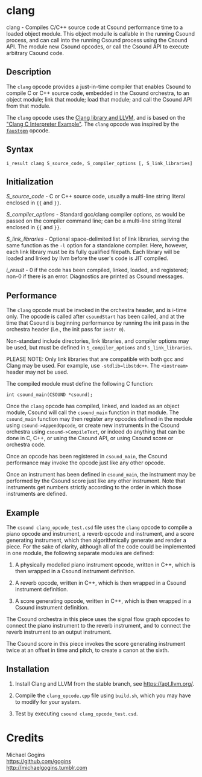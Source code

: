 # clang

clang - Compiles C/C++ source code at Csound performance time to a loaded 
object module. This object modulle is callable in the running Csound process, 
and can call into the running Csound process using the Csound API. The module 
new Csound opcodes, or call the Csound API to execute arbitrary Csound code.

## Description

The `clang` opcode provides a just-in-time compiler that enables Csound to 
compile C or C++ source code, embedded in the Csound orchestra, to an object 
module; link that module; load that module; and call the Csound API from 
that module.

The `clang` opcode uses the [Clang library and LLVM](https://llvm.org/), and 
is based on the ["Clang C Interpreter Example"](https://github.com/llvm/llvm-project/tree/main/clang/examples/clang-interpreter). 
The `clang` opcode was inspired by the [`faustgen`](https://csound.com/docs/manual/faustgen.html) 
opcode.

## Syntax
```
i_result clang S_source_code, S_compiler_options [, S_link_libraries]
```
## Initialization

*S_source_code* - C or C++ source code, usually a multi-line string literal 
enclosed in `{{` and `}}`.

*S_compiler_options* - Standard gcc/clang compiler options, as would be passed 
on the compiler command line; can be a multi-line string literal enclosed in 
`{{` and `}}`.

*S_link_libraries* - Optional space-delimited list of link libraries, serving 
the same function as the `-l` option for a standalone compiler. Here, however, 
each link library must be its fully qualified filepath. Each library will be 
loaded and linked by llvm before the user's code is JIT compiled.

*i_result* - 0 if the code has been compiled, linked, loaded, and registered; 
non-0 if there is an error. Diagnostics are printed as Csound messages.

## Performance

The `clang` opcode must be invoked in the orchestra header, and is i-time only. 
The opcode is called after `csoundStart` has been called, and at the time that 
Csound is beginning performance by running the init pass in the orchestra 
header (i.e., the init pass for `instr 0`).

Non-standard include directories, link libraries, and compiler options may be 
used, but must be defined in `S_compiler_options` and `S_link_libraries`.

PLEASE NOTE: Only link libraries that are compatible with both gcc and Clang 
may be used. For example, use `-stdlib=libstdc++`. The `<iostream>` header may 
not be used.

The compiled module must define the following C function:
```
int csound_main(CSOUND *csound);
```
Once the `clang` opcode has compiled, linked, and loaded as an object module, 
Csound will call the `csound_main` function in that module. The `csound_main` 
function may then register any opcodes defined in the module using 
`csound->AppendOpcode`, or create new instruments in the Csound orchestra using 
`csound->CompileText`, or indeed do anything that can be done in C, C++, or using 
the Csound API, or using Csound score or orchestra code.

Once an opcode has been registered in `csound_main`, the Csound 
performance may invoke the opcode just like any other opcode.

Once an instrument has been defined in `csound_main`, the 
instrument may be performed by the Csound score just like any other 
instrument. Note that instruments get numbers strictly according to 
the order in which those instruments are defined.

## Example

The `csound clang_opcode_test.csd` file uses the `clang` opcode to compile a piano 
opcode and instrument, a reverb opcode and instrument, and a score generating 
instrument, which then algorithmically generate and render a piece. For the sake 
of clarity, although all of the code could be implemented in one module, the 
following separate modules are defined:

1. A physically modelled piano instrument opcode, written in C++, which is then 
    wrapped in a Csound instrument definition.
   
2. A reverb opcode, written in C++, which is then wrapped in a Csound instrument 
   definition.

3. A score generating opcode, written in C++, which is then wrapped in a Csound 
   instrument definition.
   
The Csound orchestra in this piece uses the signal flow graph opcodes to connect 
the piano instrument to the reverb instrument, and to connect the reverb 
instrument to an output instrument.

The Csound score in this piece invokes the score generating instrument twice at 
an offset in time and pitch, to create a canon at the sixth.

## Installation

1. Install Clang and LLVM from the stable branch, see https://apt.llvm.org/.

2. Compile the `clang_opcode.cpp` file using `build.sh`, which you may have to 
   modify for your system.
   
3. Test by executing `csound clang_opcode_test.csd`. 

# Credits

Michael Gogins<br>
https://github.com/gogins<br>
http://michaelgogins.tumblr.com


